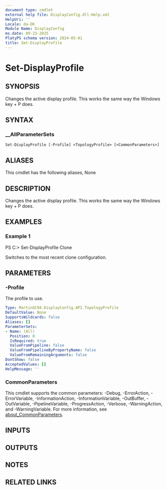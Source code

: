```yaml
---
document type: cmdlet
external help file: DisplayConfig.dll-Help.xml
HelpUri: ''
Locale: da-DK
Module Name: DisplayConfig
ms.date: 09-23-2025
PlatyPS schema version: 2024-05-01
title: Set-DisplayProfile
---
```


# Set-DisplayProfile

## SYNOPSIS

Changes the active display profile. This works the same way the Windows key + P does.

## SYNTAX

### __AllParameterSets

```
Set-DisplayProfile [-Profile] <TopologyProfile> [<CommonParameters>]
```

## ALIASES

This cmdlet has the following aliases,
  None

## DESCRIPTION

Changes the active display profile.
This works the same way the Windows key + P does.

## EXAMPLES

### Example 1

PS C:\> Set-DisplayProfile Clone

Switches to the most recent clone configuration.

## PARAMETERS

### -Profile

The profile to use.

```yaml
Type: MartinGC94.DisplayConfig.API.TopologyProfile
DefaultValue: None
SupportsWildcards: false
Aliases: []
ParameterSets:
- Name: (All)
  Position: 0
  IsRequired: true
  ValueFromPipeline: false
  ValueFromPipelineByPropertyName: false
  ValueFromRemainingArguments: false
DontShow: false
AcceptedValues: []
HelpMessage: ''
```

### CommonParameters

This cmdlet supports the common parameters: -Debug, -ErrorAction, -ErrorVariable,
-InformationAction, -InformationVariable, -OutBuffer, -OutVariable, -PipelineVariable,
-ProgressAction, -Verbose, -WarningAction, and -WarningVariable. For more information, see
[about_CommonParameters](https://go.microsoft.com/fwlink/?LinkID=113216).

## INPUTS

## OUTPUTS



## NOTES




## RELATED LINKS



